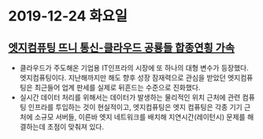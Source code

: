 # 2019-12-24 화요일

## [엣지컴퓨팅 뜨니 통신-클라우드 공룡들 합종연횡 가속](http://www.bloter.net/archives/365415)

- 클라우드가 주도해온 기업용 IT인프라의 시장에 또 하나의 대형 변수가 등장했다. 엣지컴퓨팅이다. 지난해까지만 해도 향후 성장 잠재력으로 관심을 받았던 엣지컴퓨팅은 최근들어 업계 판세를 실제로 뒤흔드는 수준으로 진화했다.
- 실시간 데이터 처리를 위해서는 데이터가 발생하는 물리적인 위치 근처에 관련 컴퓨팅 인프라를 투입하는 것이 현실적이고, 엣지컴퓨팅은 엣지 컴퓨팅은 각종 기기 근처에 소규모 서버들, 이른바 엣지 네트워크를 배치해 지연시간(레이턴시) 문제를 해결하는데 초점이 맞춰져 있다.